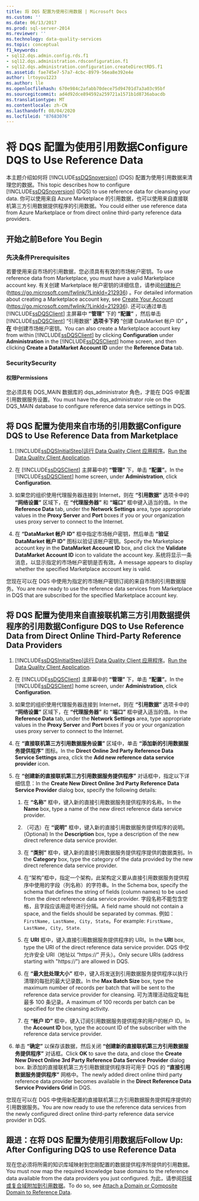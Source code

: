 ```yaml
---
title: 将 DQS 配置为使用引用数据 | Microsoft Docs
ms.custom: ''
ms.date: 06/13/2017
ms.prod: sql-server-2014
ms.reviewer: ''
ms.technology: data-quality-services
ms.topic: conceptual
f1_keywords:
- sql12.dqs.admin.config.rds.f1
- sql12.dqs.administration.rdsconfiguration.f1
- sql12.dqs.administration.configuration.createDirectRDS.f1
ms.assetid: fae745e7-57a7-4cbc-8979-56ea8e392e4e
author: lrtoyou1223
ms.author: lle
ms.openlocfilehash: 670e984c2afabb70dece75d94701d7a3a03c95bf
ms.sourcegitcommit: ad4d92dce894592a259721a1571b1d8736abacdb
ms.translationtype: MT
ms.contentlocale: zh-CN
ms.lasthandoff: 08/04/2020
ms.locfileid: "87683076"
---
```

# <a name="configure-dqs-to-use-reference-data"></a><span data-ttu-id="b987c-102">将 DQS 配置为使用引用数据</span><span class="sxs-lookup"><span data-stu-id="b987c-102">Configure DQS to Use Reference Data</span></span>
  <span data-ttu-id="b987c-103">本主题介绍如何将 [!INCLUDE[ssDQSnoversion](../includes/ssdqsnoversion-md.md)] (DQS) 配置为使用引用数据来清理您的数据。</span><span class="sxs-lookup"><span data-stu-id="b987c-103">This topic describes how to configure [!INCLUDE[ssDQSnoversion](../includes/ssdqsnoversion-md.md)] (DQS) to use reference data for cleansing your data.</span></span> <span data-ttu-id="b987c-104">你可以使用来自 Azure Marketplace 的引用数据，也可以使用来自直接联机第三方引用数据提供程序的引用数据。</span><span class="sxs-lookup"><span data-stu-id="b987c-104">You could either use reference data from Azure Marketplace or from direct online third-party reference data providers.</span></span>  
  
## <a name="before-you-begin"></a><span data-ttu-id="b987c-105">开始之前</span><span class="sxs-lookup"><span data-stu-id="b987c-105">Before You Begin</span></span>  
  
###  <a name="prerequisites"></a><a name="Prerequisites"></a><span data-ttu-id="b987c-106">先决条件</span><span class="sxs-lookup"><span data-stu-id="b987c-106">Prerequisites</span></span>  
 <span data-ttu-id="b987c-107">若要使用来自市场的引用数据，您必须具有有效的市场帐户密钥。</span><span class="sxs-lookup"><span data-stu-id="b987c-107">To use reference data from Marketplace, you must have a valid Marketplace account key.</span></span> <span data-ttu-id="b987c-108">有关创建 Marketplace 帐户密钥的详细信息，请参阅[创建帐户](https://go.microsoft.com/fwlink/?LinkId=212936) (https://go.microsoft.com/fwlink/?LinkId=212936) 。</span><span class="sxs-lookup"><span data-stu-id="b987c-108">For detailed information about creating a Marketplace account key, see [Create Your Account](https://go.microsoft.com/fwlink/?LinkId=212936) (https://go.microsoft.com/fwlink/?LinkId=212936).</span></span> <span data-ttu-id="b987c-109">还可以通过单击 [!INCLUDE[ssDQSClient](../includes/ssdqsclient-md.md)] 主屏幕中 **“管理”** 下的 **“配置”** ，然后单击 [!INCLUDE[ssDQSClient](../includes/ssdqsclient-md.md)] “引用数据” **选项卡下的** “创建 DataMarket 帐户 ID” **，在** 中创建市场帐户密钥。</span><span class="sxs-lookup"><span data-stu-id="b987c-109">You can also create a Marketplace account key from within [!INCLUDE[ssDQSClient](../includes/ssdqsclient-md.md)] by clicking **Configuration** under **Administration** in the [!INCLUDE[ssDQSClient](../includes/ssdqsclient-md.md)] home screen, and then clicking **Create a DataMarket Account ID** under the **Reference Data** tab.</span></span>  
  
###  <a name="security"></a><a name="Security"></a> <span data-ttu-id="b987c-110">Security</span><span class="sxs-lookup"><span data-stu-id="b987c-110">Security</span></span>  
  
####  <a name="permissions"></a><a name="Permissions"></a> <span data-ttu-id="b987c-111">权限</span><span class="sxs-lookup"><span data-stu-id="b987c-111">Permissions</span></span>  
 <span data-ttu-id="b987c-112">您必须具有 DQS_MAIN 数据库的 dqs_administrator 角色，才能在 DQS 中配置引用数据服务设置。</span><span class="sxs-lookup"><span data-stu-id="b987c-112">You must have the dqs_administrator role on the DQS_MAIN database to configure reference data service settings in DQS.</span></span>  
  
##  <a name="configure-dqs-to-use-reference-data-from-marketplace"></a><a name="Marketplace"></a> <span data-ttu-id="b987c-113">将 DQS 配置为使用来自市场的引用数据</span><span class="sxs-lookup"><span data-stu-id="b987c-113">Configure DQS to Use Reference Data from Marketplace</span></span>  
  
1.  [!INCLUDE[ssDQSInitialStep](../includes/ssdqsinitialstep-md.md)]<span data-ttu-id="b987c-114">[运行 Data Quality Client 应用程序](../../2014/data-quality-services/run-the-data-quality-client-application.md)。</span><span class="sxs-lookup"><span data-stu-id="b987c-114">[Run the Data Quality Client Application](../../2014/data-quality-services/run-the-data-quality-client-application.md).</span></span>  
  
2.  <span data-ttu-id="b987c-115">在 [!INCLUDE[ssDQSClient](../includes/ssdqsclient-md.md)] 主屏幕中的 **“管理”** 下，单击 **“配置”**。</span><span class="sxs-lookup"><span data-stu-id="b987c-115">In the [!INCLUDE[ssDQSClient](../includes/ssdqsclient-md.md)] home screen, under **Administration**, click **Configuration**.</span></span>  
  
3.  <span data-ttu-id="b987c-116">如果您的组织使用代理服务器连接到 Internet，则在 **“引用数据”** 选项卡中的 **“网络设置”** 区域下，在 **“代理服务器”** 和 **“端口”** 框中键入适当的值。</span><span class="sxs-lookup"><span data-stu-id="b987c-116">In the **Reference Data** tab, under the **Network Settings** area, type appropriate values in the **Proxy Server** and **Port** boxes if you or your organization uses proxy server to connect to the Internet.</span></span>  
  
4.  <span data-ttu-id="b987c-117">在 **“DataMarket 帐户 ID”** 框中指定市场帐户密钥，然后单击 **“验证 DataMarket 帐户 ID”** 图标以验证该帐户密钥。</span><span class="sxs-lookup"><span data-stu-id="b987c-117">Specify the Marketplace account key in the **DataMarket Account ID** box, and click the **Validate DataMarket Account ID** icon to validate the account key.</span></span> <span data-ttu-id="b987c-118">系统将显示一条消息，以显示指定的市场帐户密钥是否有效。</span><span class="sxs-lookup"><span data-stu-id="b987c-118">A message appears to display whether the specified Marketplace account key is valid.</span></span>  
  
 <span data-ttu-id="b987c-119">您现在可以在 DQS 中使用为指定的市场帐户密钥订阅的来自市场的引用数据服务。</span><span class="sxs-lookup"><span data-stu-id="b987c-119">You are now ready to use the reference data services from Marketplace in DQS that are subscribed for the specified Marketplace account key.</span></span>  
  
##  <a name="configure-dqs-to-use-reference-data-from-direct-online-third-party-reference-data-providers"></a><a name="ThirdParty"></a><span data-ttu-id="b987c-120">将 DQS 配置为使用来自直接联机第三方引用数据提供程序的引用数据</span><span class="sxs-lookup"><span data-stu-id="b987c-120">Configure DQS to Use Reference Data from Direct Online Third-Party Reference Data Providers</span></span>  
  
1.  [!INCLUDE[ssDQSInitialStep](../includes/ssdqsinitialstep-md.md)]<span data-ttu-id="b987c-121">[运行 Data Quality Client 应用程序](../../2014/data-quality-services/run-the-data-quality-client-application.md)。</span><span class="sxs-lookup"><span data-stu-id="b987c-121">[Run the Data Quality Client Application](../../2014/data-quality-services/run-the-data-quality-client-application.md).</span></span>  
  
2.  <span data-ttu-id="b987c-122">在 [!INCLUDE[ssDQSClient](../includes/ssdqsclient-md.md)] 主屏幕中的 **“管理”** 下，单击 **“配置”**。</span><span class="sxs-lookup"><span data-stu-id="b987c-122">In the [!INCLUDE[ssDQSClient](../includes/ssdqsclient-md.md)] home screen, under **Administration**, click **Configuration**.</span></span>  
  
3.  <span data-ttu-id="b987c-123">如果您的组织使用代理服务器连接到 Internet，则在 **“引用数据”** 选项卡中的 **“网络设置”** 区域下，在 **“代理服务器”** 和 **“端口”** 框中键入适当的值。</span><span class="sxs-lookup"><span data-stu-id="b987c-123">In the **Reference Data** tab, under the **Network Settings** area, type appropriate values in the **Proxy Server** and **Port** boxes if you or your organization uses proxy server to connect to the Internet.</span></span>  
  
4.  <span data-ttu-id="b987c-124">在 **“直接联机第三方引用数据服务设置”** 区域中，单击 **“添加新的引用数据服务提供程序”** 图标。</span><span class="sxs-lookup"><span data-stu-id="b987c-124">In the **Direct Online 3rd Party Reference Data Service Settings** area, click the **Add new reference data service provider** icon.</span></span>  
  
5.  <span data-ttu-id="b987c-125">在 **“创建新的直接联机第三方引用数据服务提供程序”** 对话框中，指定以下详细信息：</span><span class="sxs-lookup"><span data-stu-id="b987c-125">In the **Create New Direct Online 3rd Party Reference Data Service Provider** dialog box, specify the following details:</span></span>  
  
    1.  <span data-ttu-id="b987c-126">在 **“名称”** 框中，键入新的直接引用数据服务提供程序的名称。</span><span class="sxs-lookup"><span data-stu-id="b987c-126">In the **Name** box, type a name of the new direct reference data service provider.</span></span>  
  
    2.  <span data-ttu-id="b987c-127">（可选）在 **“说明”** 框中，键入新的直接引用数据服务提供程序的说明。</span><span class="sxs-lookup"><span data-stu-id="b987c-127">(Optional) In the **Description** box, type a description of the new direct reference data service provider.</span></span>  
  
    3.  <span data-ttu-id="b987c-128">在 **“类别”** 框中，键入新的直接引用数据服务提供程序提供的数据类别。</span><span class="sxs-lookup"><span data-stu-id="b987c-128">In the **Category** box, type the category of the data provided by the new direct reference data service provider.</span></span>  
  
    4.  <span data-ttu-id="b987c-129">在“架构”框中，指定一个架构，此架构定义要从直接引用数据服务提供程序中使用的字段（列名称）的字符串。</span><span class="sxs-lookup"><span data-stu-id="b987c-129">In the Schema box, specify the schema that defines the string of fields (column names) to be used from the direct reference data service provider.</span></span> <span data-ttu-id="b987c-130">字段名称不能包含空格，且字段应该用逗号进行分隔。</span><span class="sxs-lookup"><span data-stu-id="b987c-130">A field name should not contain a space, and the fields should be separated by commas.</span></span> <span data-ttu-id="b987c-131">例如： `FirstName, LastName, City, State`。</span><span class="sxs-lookup"><span data-stu-id="b987c-131">For example: `FirstName, LastName, City, State`.</span></span>  
  
    5.  <span data-ttu-id="b987c-132">在 **URI** 框中，键入直接引用数据服务提供程序的 URI。</span><span class="sxs-lookup"><span data-stu-id="b987c-132">In the **URI** box, type the URI of the direct reference data service provider.</span></span> <span data-ttu-id="b987c-133">DQS 中仅允许安全 URI（地址以 “https://” 开头）。</span><span class="sxs-lookup"><span data-stu-id="b987c-133">Only secure URIs (address starting with "https://") are allowed in DQS.</span></span>  
  
    6.  <span data-ttu-id="b987c-134">在 **“最大批处理大小”** 框中，键入将发送到引用数据服务提供程序以执行清理的每批的最大记录数。</span><span class="sxs-lookup"><span data-stu-id="b987c-134">In the **Max Batch Size** box, type the maximum number of records per batch that will be sent to the reference data service provider for cleansing.</span></span> <span data-ttu-id="b987c-135">可为清理活动指定每批最多 100 条记录。</span><span class="sxs-lookup"><span data-stu-id="b987c-135">A maximum of 100 records per batch can be specified for the cleansing activity.</span></span>  
  
    7.  <span data-ttu-id="b987c-136">在 **“帐户 ID”** 框中，键入订阅引用数据服务提供程序的用户的帐户 ID。</span><span class="sxs-lookup"><span data-stu-id="b987c-136">In the **Account ID** box, type the account ID of the subscriber with the reference data service provider.</span></span>  
  
6.  <span data-ttu-id="b987c-137">单击 **“确定”** 以保存该数据，然后关闭 **“创建新的直接联机第三方引用数据服务提供程序”** 对话框。</span><span class="sxs-lookup"><span data-stu-id="b987c-137">Click **OK** to save the data, and close the **Create New Direct Online 3rd Party Reference Data Service Provider** dialog box.</span></span> <span data-ttu-id="b987c-138">新添加的直接联机第三方引用数据提供程序将可用于 DQS 的 **“直接引用数据服务提供程序”** 网格中。</span><span class="sxs-lookup"><span data-stu-id="b987c-138">The newly added direct online third party reference data provider becomes available in the **Direct Reference Data Service Providers Grid** in DQS.</span></span>  
  
 <span data-ttu-id="b987c-139">您现在可以在 DQS 中使用新配置的直接联机第三方引用数据服务提供程序提供的引用数据服务。</span><span class="sxs-lookup"><span data-stu-id="b987c-139">You are now ready to use the reference data services from the newly configured direct online third-party reference data service provider in DQS.</span></span>  
  
##  <a name="follow-up-after-configuring-dqs-to-use-reference-data"></a><a name="FollowUp"></a><span data-ttu-id="b987c-140">跟进：在将 DQS 配置为使用引用数据后</span><span class="sxs-lookup"><span data-stu-id="b987c-140">Follow Up: After Configuring DQS to use Reference Data</span></span>  
 <span data-ttu-id="b987c-141">现在您必须将所需的知识库域映射到您刚配置的数据提供程序所提供的引用数据。</span><span class="sxs-lookup"><span data-stu-id="b987c-141">You must now map the required knowledge base domains to the reference data available from the data providers you just configured.</span></span> <span data-ttu-id="b987c-142">为此，请参阅[将域或复合域附加到引用数据](../../2014/data-quality-services/attach-a-domain-or-composite-domain-to-reference-data.md)。</span><span class="sxs-lookup"><span data-stu-id="b987c-142">To do so, see [Attach a Domain or Composite Domain to Reference Data](../../2014/data-quality-services/attach-a-domain-or-composite-domain-to-reference-data.md).</span></span>  
  
  
